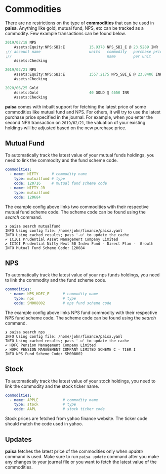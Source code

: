 # Commodities

There are no restrictions on the type of **commodities** that can be
used in **paisa**. Anything like gold, mutual fund, NPS, etc can be
tracked as a commodity. Few example transactions can be found below.

```go
2019/02/18 NPS
    Assets:Equity:NPS:SBI:E           15.9378 NPS_SBI_E @ 23.5289 INR
;// account name                      units   commodity   purchase price
;//                                           name        per unit
    Assets:Checking

2019/02/21 NPS
    Assets:Equity:NPS:SBI:E           1557.2175 NPS_SBI_E @ 23.8406 INR
    Assets:Checking

2020/06/25 Gold
    Assets:Gold                       40 GOLD @ 4650 INR
    Assets:Checking
```

**paisa** comes with inbuilt support for fetching the latest price of
some commodities like mutual fund and NPS. For others, it will try to
use the latest purchase price specified in the journal. For example,
when you enter the second NPS transaction on `2019/02/21`, the
valuation of your existing holdings will be adjusted based on the new
purchase price.

## Mutual Fund

To automatically track the latest value of your mutual funds holdings,
you need to link the commodity and the fund scheme code.

```yaml
commodities:
  - name: NIFTY      # commodity name
    type: mutualfund # type
    code: 120716     # mutual fund scheme code
  - name: NIFTY_JR
    type: mutualfund
    code: 120684
```

The example config above links two commodities with their respective
mutual fund scheme code. The scheme code can be found using the
*search* command.

```shell
❯ paisa search mutualfund
INFO Using config file: /home/john/finance/paisa.yaml
INFO Using cached results; pass '-u' to update the cache
✔ ICICI Prudential Asset Management Company Limited
✔ ICICI Prudential Nifty Next 50 Index Fund - Direct Plan -  Growth
INFO Mutual Fund Scheme Code: 120684
```

## NPS

To automatically track the latest value of your nps funds holdings,
you need to link the commodity and the fund scheme code.

```yaml
commodities:
  - name: NPS_HDFC_E      # commodity name
    type: nps             # type
    code: SM008002        # nps fund scheme code
```

The example config above links NPS fund commodity with their
respective NPS fund scheme code. The scheme code can be found using
the *search* command.

```
❯ paisa search nps
INFO Using config file: /home/john/finance/paisa.yaml
INFO Using cached results; pass '-u' to update the cache
✔ HDFC Pension Management Company Limited
✔ HDFC PENSION MANAGEMENT COMPANY LIMITED SCHEME C - TIER I
INFO NPS Fund Scheme Code: SM008002
```

## Stock

To automatically track the latest value of your stock holdings,
you need to link the commodity and the stock ticker name.

```yaml
commodities:
  - name: APPLE           # commodity name
    type: stock           # type
    code: AAPL            # stock ticker code
```

Stock prices are fetched from yahoo finance website. The ticker code
should match the code used in yahoo.

## Updates

**paisa** fetches the latest price of the commodities only when
*update* command is used. Make sure to run `paisa update` command
after you make any changes to your journal file or you want to fetch
the latest value of the commodities.
